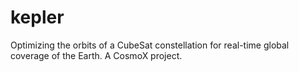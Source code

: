 # kepler
Optimizing the orbits of a CubeSat constellation for real-time global coverage of the Earth. A CosmoX project.
